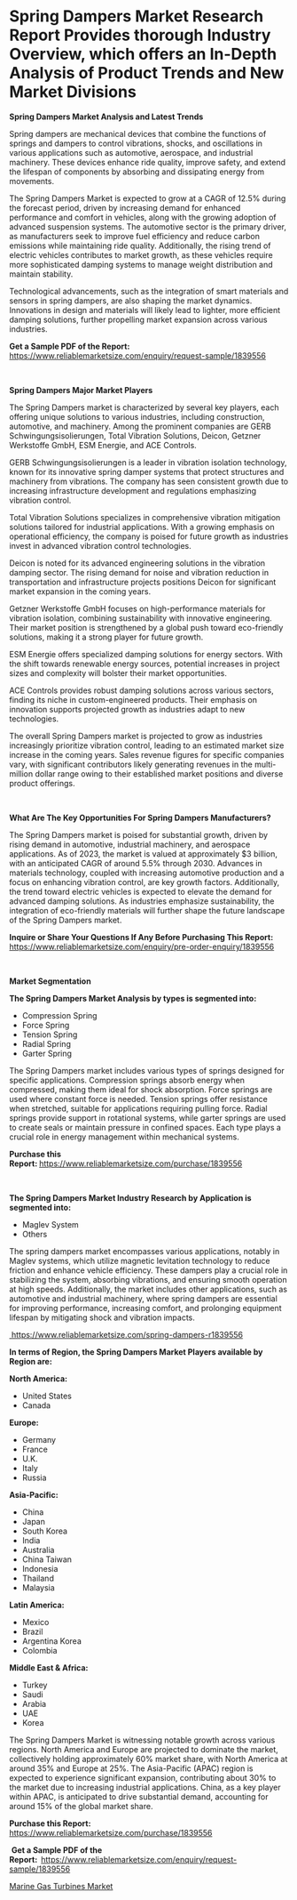 <p><h1>Spring Dampers Market Research Report Provides thorough Industry Overview, which offers an In-Depth Analysis of Product Trends and New Market Divisions</h1></p><p><strong>Spring Dampers Market Analysis and Latest Trends</strong></p>
<p><p>Spring dampers are mechanical devices that combine the functions of springs and dampers to control vibrations, shocks, and oscillations in various applications such as automotive, aerospace, and industrial machinery. These devices enhance ride quality, improve safety, and extend the lifespan of components by absorbing and dissipating energy from movements.</p><p>The Spring Dampers Market is expected to grow at a CAGR of 12.5% during the forecast period, driven by increasing demand for enhanced performance and comfort in vehicles, along with the growing adoption of advanced suspension systems. The automotive sector is the primary driver, as manufacturers seek to improve fuel efficiency and reduce carbon emissions while maintaining ride quality. Additionally, the rising trend of electric vehicles contributes to market growth, as these vehicles require more sophisticated damping systems to manage weight distribution and maintain stability.</p><p>Technological advancements, such as the integration of smart materials and sensors in spring dampers, are also shaping the market dynamics. Innovations in design and materials will likely lead to lighter, more efficient damping solutions, further propelling market expansion across various industries.</p></p>
<p><strong>Get a Sample PDF of the Report:&nbsp;</strong> <a href="https://www.reliablemarketsize.com/enquiry/request-sample/1839556?utm_campaign=2283&utm_medium=2&utm_source=Github&utm_content=ia&utm_term=19022025&utm_id=spring-dampers">https://www.reliablemarketsize.com/enquiry/request-sample/1839556</a></p>
<p>&nbsp;</p>
<p><strong>Spring Dampers Major Market Players</strong></p>
<p><p>The Spring Dampers market is characterized by several key players, each offering unique solutions to various industries, including construction, automotive, and machinery. Among the prominent companies are GERB Schwingungsisolierungen, Total Vibration Solutions, Deicon, Getzner Werkstoffe GmbH, ESM Energie, and ACE Controls.</p><p>GERB Schwingungsisolierungen is a leader in vibration isolation technology, known for its innovative spring damper systems that protect structures and machinery from vibrations. The company has seen consistent growth due to increasing infrastructure development and regulations emphasizing vibration control.</p><p>Total Vibration Solutions specializes in comprehensive vibration mitigation solutions tailored for industrial applications. With a growing emphasis on operational efficiency, the company is poised for future growth as industries invest in advanced vibration control technologies.</p><p>Deicon is noted for its advanced engineering solutions in the vibration damping sector. The rising demand for noise and vibration reduction in transportation and infrastructure projects positions Deicon for significant market expansion in the coming years.</p><p>Getzner Werkstoffe GmbH focuses on high-performance materials for vibration isolation, combining sustainability with innovative engineering. Their market position is strengthened by a global push toward eco-friendly solutions, making it a strong player for future growth.</p><p>ESM Energie offers specialized damping solutions for energy sectors. With the shift towards renewable energy sources, potential increases in project sizes and complexity will bolster their market opportunities.</p><p>ACE Controls provides robust damping solutions across various sectors, finding its niche in custom-engineered products. Their emphasis on innovation supports projected growth as industries adapt to new technologies.</p><p>The overall Spring Dampers market is projected to grow as industries increasingly prioritize vibration control, leading to an estimated market size increase in the coming years. Sales revenue figures for specific companies vary, with significant contributors likely generating revenues in the multi-million dollar range owing to their established market positions and diverse product offerings.</p></p>
<p>&nbsp;</p>
<p><strong>What Are The Key Opportunities For Spring Dampers Manufacturers?</strong></p>
<p><p>The Spring Dampers market is poised for substantial growth, driven by rising demand in automotive, industrial machinery, and aerospace applications. As of 2023, the market is valued at approximately $3 billion, with an anticipated CAGR of around 5.5% through 2030. Advances in materials technology, coupled with increasing automotive production and a focus on enhancing vibration control, are key growth factors. Additionally, the trend toward electric vehicles is expected to elevate the demand for advanced damping solutions. As industries emphasize sustainability, the integration of eco-friendly materials will further shape the future landscape of the Spring Dampers market.</p></p>
<p><strong>Inquire or Share Your Questions If Any Before Purchasing This Report:</strong> <a href="https://www.reliablemarketsize.com/enquiry/pre-order-enquiry/1839556?utm_campaign=2283&utm_medium=2&utm_source=Github&utm_content=ia&utm_term=19022025&utm_id=spring-dampers">https://www.reliablemarketsize.com/enquiry/pre-order-enquiry/1839556</a></p>
<p>&nbsp;</p>
<p><strong>Market Segmentation</strong></p>
<p><strong>The Spring Dampers Market Analysis by types is segmented into:</strong></p>
<p><ul><li>Compression Spring</li><li>Force Spring</li><li>Tension Spring</li><li>Radial Spring</li><li>Garter Spring</li></ul></p>
<p><p>The Spring Dampers market includes various types of springs designed for specific applications. Compression springs absorb energy when compressed, making them ideal for shock absorption. Force springs are used where constant force is needed. Tension springs offer resistance when stretched, suitable for applications requiring pulling force. Radial springs provide support in rotational systems, while garter springs are used to create seals or maintain pressure in confined spaces. Each type plays a crucial role in energy management within mechanical systems.</p></p>
<p><strong>Purchase this Report:&nbsp;</strong><a href="https://www.reliablemarketsize.com/purchase/1839556?utm_campaign=2283&utm_medium=2&utm_source=Github&utm_content=ia&utm_term=19022025&utm_id=spring-dampers">https://www.reliablemarketsize.com/purchase/1839556</a></p>
<p>&nbsp;</p>
<p><strong>The Spring Dampers Market Industry Research by Application is segmented into:</strong></p>
<p><ul><li>Maglev System</li><li>Others</li></ul></p>
<p><p>The spring dampers market encompasses various applications, notably in Maglev systems, which utilize magnetic levitation technology to reduce friction and enhance vehicle efficiency. These dampers play a crucial role in stabilizing the system, absorbing vibrations, and ensuring smooth operation at high speeds. Additionally, the market includes other applications, such as automotive and industrial machinery, where spring dampers are essential for improving performance, increasing comfort, and prolonging equipment lifespan by mitigating shock and vibration impacts.</p></p>
<p><a href="https://www.reliablemarketsize.com/spring-dampers-r1839556?utm_campaign=2283&utm_medium=2&utm_source=Github&utm_content=ia&utm_term=19022025&utm_id=spring-dampers">&nbsp;https://www.reliablemarketsize.com/spring-dampers-r1839556</a></p>
<p><strong>In terms of Region, the Spring Dampers Market Players available by Region are:</strong></p>
<p>
    <p> <strong> North America: </strong>
        <ul>
            <li>United States</li>
            <li>Canada</li>
        </ul>
        </p> 
    <p> <strong> Europe: </strong>
        <ul>
            <li>Germany</li>
            <li>France</li>
            <li>U.K.</li>
            <li>Italy</li>
            <li>Russia</li>
        </ul>
        </p> 
    <p> <strong> Asia-Pacific: </strong>
        <ul>
            <li>China</li>
            <li>Japan</li>
            <li>South Korea</li>
            <li>India</li>
            <li>Australia</li>
            <li>China Taiwan</li>
            <li>Indonesia</li>
            <li>Thailand</li>
            <li>Malaysia</li>
        </ul>
        </p> 
    <p> <strong> Latin America: </strong>
        <ul>
            <li>Mexico</li>
            <li>Brazil</li>
            <li>Argentina Korea</li>
            <li>Colombia</li>
        </ul>
        </p> 
    <p> <strong> Middle East & Africa: </strong>
        <ul>
            <li>Turkey</li>
            <li>Saudi</li>
            <li>Arabia</li>
            <li>UAE</li>
            <li>Korea</li>
        </ul>
    </p>
    </p>
<p><p>The Spring Dampers Market is witnessing notable growth across various regions. North America and Europe are projected to dominate the market, collectively holding approximately 60% market share, with North America at around 35% and Europe at 25%. The Asia-Pacific (APAC) region is expected to experience significant expansion, contributing about 30% to the market due to increasing industrial applications. China, as a key player within APAC, is anticipated to drive substantial demand, accounting for around 15% of the global market share.</p></p>
<p><strong>Purchase this Report: </strong><a href="https://www.reliablemarketsize.com/purchase/1839556?utm_campaign=2283&utm_medium=2&utm_source=Github&utm_content=ia&utm_term=19022025&utm_id=spring-dampers">https://www.reliablemarketsize.com/purchase/1839556</a></p>
<p>&nbsp;<strong>Get a Sample PDF of the Report:&nbsp;&nbsp;</strong><a href="https://www.reliablemarketsize.com/enquiry/request-sample/1839556?utm_campaign=2283&utm_medium=2&utm_source=Github&utm_content=ia&utm_term=19022025&utm_id=spring-dampers">https://www.reliablemarketsize.com/enquiry/request-sample/1839556</a></p>
<p><strong></strong></p>
<p><p><a href="https://github.com/bornergabrielle89/Market-Research-Report-List-1/blob/main/marine-gas-turbines-market.md?utm_campaign=2283&utm_medium=2&utm_source=Github&utm_content=ia&utm_term=19022025&utm_id=spring-dampers">Marine Gas Turbines Market</a></p></p>